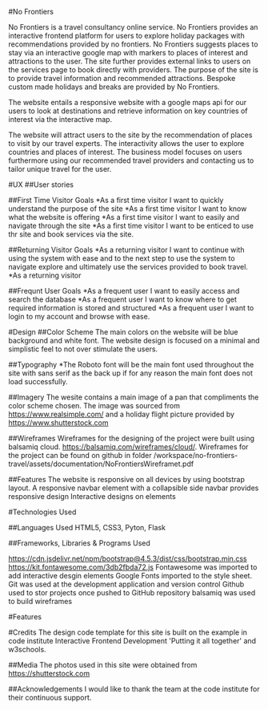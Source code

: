#No Frontiers 

No Frontiers is a travel consultancy online service. No Frontiers provides an interactive frontend platform for users to explore holiday packages with recommendations provided by no frontiers. 
No Frontiers suggests places to stay via an interactive google map with markers to places of interest and attractions to the user. The site further provides external links to users on the services page to book directly with providers. 
The purpose of the site is to provide travel information and recommended attractions. Bespoke custom made holidays and breaks are provided by No Frontiers. 

The website entails a responsive website with a google maps api for our users to look at destinations and retrieve information on key countries of interest via the interactive map.

The website will attract users to the site by the recommendation of places to visit by our travel experts. The interactivity allows the user to explore countries and places of interest. The business model focuses on users furthermore using our recommended travel providers and contacting us to tailor unique travel for the user. 

#UX ##User stories

##First Time Visitor Goals *As a first time visitor I want to quickly understand the purpose of the site *As a first time visitor I want to know what the website is offering *As a first time visitor I want to easily and navigate through the site *As a first time visitor I want to be enticed to use thr site and book services via the site.

##Returning Visitor Goals *As a returning visitor I want to continue with using the system with ease and to the next step to use the system to navigate explore and ultimately use the services provided to book travel. *As a returning visitor 

##Frequnt User Goals *As a frequent user I want to easily access and search the database
*As a frequent user I want to know where to get required information is stored and structured *As a frequent user I want to login to my account and browse with ease.

#Design ##Color Scheme The main colors on the website will be blue background and white font. The website design is focused on a minimal and simplistic feel to not over stimulate the users.

##Typography *The Roboto font will be the main font used throughout the site with sans serif as the back up if for any reason the main font does not load successfully.

##Imagery The wesite contains a main image of a pan that compliments the color scheme chosen. The image was sourced from https://www.realsimple.com/ and a holiday flight picture provided by https://www.shutterstock.com


##Wireframes Wireframes for the designing of the project were built using balsamiq cloud. https://balsamiq.com/wireframes/cloud/. Wireframes for the project can be found on github in folder 
/workspace/no-frontiers-travel/assets/documentation/NoFrontiersWireframet.pdf


##Features The website is responsive on all devices by using bootstrap layout. A responsive navbar element with a collapsible side navbar provides responsive design Interactive designs on elements

#Technologies Used

##Languages Used HTML5, CSS3, Pyton, Flask

##Frameworks, Libraries & Programs Used

https://cdn.jsdelivr.net/npm/bootstrap@4.5.3/dist/css/bootstrap.min.css https://kit.fontawesome.com/3db2fbda72.js Fontawesome was imported to add interactive desgin elements Google Fonts imported to the style sheet. Git was used at the development application and version control Github used to stor projects once pushed to GitHub repository balsamiq was used to build wireframes

#Features

#Credits The design code template for this site is built on the example in code institute Interactive Frontend Development 'Putting it all together' and w3schools. 

##Media The photos used in this site were obtained from https://shutterstock.com

##Acknowledgements I would like to thank the team at the code institute for their continuous support. 